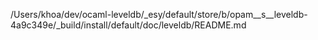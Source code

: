 /Users/khoa/dev/ocaml-leveldb/_esy/default/store/b/opam__s__leveldb-4a9c349e/_build/install/default/doc/leveldb/README.md